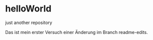 # helloWorld
just another repository

Das ist mein erster Versuch einer Änderung im Branch readme-edits.
